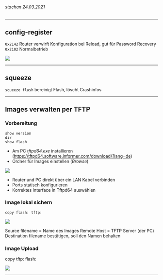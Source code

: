 
###### stachan 24.03.2021

---

## config-register

`0x2142` Router verwirft Konfiguration bei Reload, gut für Password Recovery
`0x2102` Normalbetrieb

![](https://i.imgur.com/yg2sazc.png)

---

## squeeze

`squeeze flash` bereinigt Flash, löscht Crashinfos

---

## Images verwalten per TFTP

### Vorbereitung

```
show version
dir
show flash
```

* Am PC *tftpd64.exe* installieren (https://tftpd64.software.informer.com/download/?lang=de)
* Ordner für Images einstellen (*Browse*)

![](https://i.imgur.com/K7bn6gK.png)

* Router und PC direkt über ein LAN Kabel verbinden
* Ports statisch konfigurieren
* Korrektes Interface in Tftpd64 auswählen

### Image lokal sichern

`copy flash: tftp:`

![](https://i.imgur.com/McD3tUM.png)

Source filename = Name des Images
Remote Host = TFTP Server (der PC)
Destination filename bestätigen, soll den Namen behalten

### Image Upload

copy tftp: flash:

![](https://i.imgur.com/YK3bfXN.png)

---
